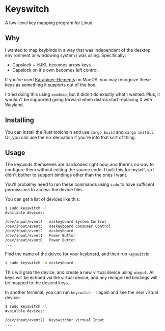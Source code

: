 # Keyswitch

A low-level key mapping program for Linux.

## Why

I wanted to map keybinds in a way that was independant of the desktop
environment or windowing system I was using. Specifically:

* Capslock + HJKL becomes arrow keys.
* Capslock on it's own becomes left control.

If you've used [Karabiner-Elements](https://karabiner-elements.pqrs.org/) on
MacOS, you may recognize these keys as something it supports out of the box.

I tried doing this using `xmodmap`, but it didn't do exactly what I wanted.
Plus, it wouldn't be supported going forward when distros start replacing X with
Wayland.

## Installing

You can install the Rust toolchain and use `cargo build` and `cargo install`.
Or, you can use the nix derivation if you're into that sort of thing.

## Usage

The keybinds themselves are hardcoded right now, and there's no way to configure
them without editing the source code. I built this for myself, so I didn't
bother to support bindings other than the ones I want.

You'll probalmy need to run these commands using `sudo` to have sufficent
permissions to access the device files.

You can get a list of devices like this:

```sh
$ sudo keyswitch -l
Available devices:

/dev/input/event4   daskeyboard System Control
/dev/input/event3   daskeyboard Consumer Control
/dev/input/event2   daskeyboard
/dev/input/event1   Power Button
/dev/input/event0   Power Button
...
```

Find the name of the deivce for your keyboard, and then run `keyswitch`:

```sh
$ sudo keyswitch -n daskeyboard
```

This will grab the device, and create a new virtual device using `uinput`.  All
keys will be echoed via the virtual device, and any recognized bindings will
be mapped to the desired keys.

In another terminal, you can run `keyswitch -l` again and see the new virtual
device:

```sh
$ sudo keyswitch -l
Avaialble devices:

/dev/input/event21  Keyswitcher Virtual Input
...
```
